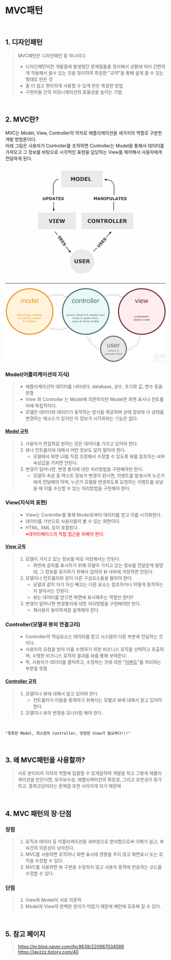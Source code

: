 # **MVC패턴**

<br>

## 1. 디자인패턴
> MVC패턴은 디자인패턴 중 하나이다. <br>
> - 디자인패턴이란 개발중에 발생했던 문제점들을 정리해서 상황에 따라 간편하게 적용해서 쓸수 있는 것을 정리하여 특정한 "규약"을 통해 쉽게 쓸 수 있는 형태로 만든 것 
> - 좀 더 쉽고 편리하게 사용할 수 있게 만든 특정한 방법
> - 구현자들 간의 커뮤니케이션의 효율성을 높이는 기법

<br>

## 2. MVC란?
MVC는 Model, View, Controller의 약자로 애플리케이션을 세가지의 역할로 구분한 개발 방법론이다. <br>
아래 그림은 사용자가 Controller를 조작하면 Controller는 Model을 통해서 데이터를 가져오고 그 정보를 바탕으로 시각적인 표현을 담당하는 View를 제어해서 사용자에게 전달하게 된다. 

<p align="center">
<img src = ../img/MVC.png>
</p>
<hr>

<img src = ../img/MVC2.png>

### Model(어플리케이션의 지식)
> - 애플리케이션의 데이터를 나타낸다. database, 상수, 초기화 값, 변수 등을 뜻함 <br>
> - View 와 Controller 는 Model에 의존하지만 Model은 화면 표시나 컨트롤러에 독립적이다. <br>
> - 모델은 데이터와 데이터가 동작하는 방식을 제공하며 상태 정보와 이 상태를 변경하는 메소드가 있지만 이 정보가 시각화되는 기능은 없다. 

#### <u>Model 규칙</u>
>  1. 사용자가 편집하길 원하는 모든 데이터를 가지고 있어야 한다. 
>  2. 뷰나 컨트롤러에 대해서 어떤 정보도 알지 말아야 한다. 
>       - 모델에서 화면 UI를 직접 조정해서 수정할 수 있도록 뷰를 참조하는 내부 속성값을 가지면 안된다. 
>  3. 변경이 일어나면, 변경 통지에 대한 처리방법을 구현해야만 한다. 
>       - 모델의 속성 중 텍스트 정보가 변경이 된다면, 이벤트를 발생시켜 누군가에게 전달해야 하며, 누군가 모델을 변경하도록 요청하는 이벤트를 보냈을 때 이를 수신할 수 있는 처리방법을 구현해야 한다.

### View(지식의 표현)
> - View는 Controller를 통해 Model로부터 데이터를 받고 이를 시각화한다. <br>
> - 데이터를 기반으로 사용자들이 볼 수 있는 화면이다. <br>
> - HTML, XML 등이 포함된다. <br>
> <font color="red">※데이터베이스의 직접 접근을 피해야 한다.</font>

#### <u>View 규칙</u>
> 1. 모델이 가지고 있는 정보를 따로 저장해서는 안된다. 
>     - 화면에 글자를 표시하기 위해 모델이 가지고 있는 정보를 전달받게 될텐데, 그 정보를 유지하기 위해서 임의의 뷰 내부에 저장하면 안된다. 
> 2. 모델이나 컨트롤러와 같이 다른 구성요소들을 몰라야 한다. 
>     - 모델과 같이 자기 자신 빼고는 다른 요소는 참조하거나 어떻게 동작하는지 알아서는 안된다. 
>     - 뷰는 데이터를 받으면 화면에 표시해주는 역할만 한다!! 
> 3. 변경이 일어나면 변경통지에 대한 처리방법을 구현해야만 한다. 
>     - 재사용이 용이하게끔 설계해야 한다.

### Controller(모델과 뷰의 연결고리)
> - Controller의 핵심요소는 데이터를 받고 시스템의 다른 부분에 전달하는 것이다.
> - 사용자의 요청을 받아 이를 수행하기 위한 비즈니스 로직을 선택하고 호출하며, 수행한 비즈니스 로직의 결과를 뷰를 통해 보여준다. 
> - 즉, 사용자가 데이터를 클릭하고, 수정하는 것에 대한 "<u>이벤트</u>"를 처리하는 부분을 뜻함.

#### <u>Controller 규칙</u>
> 1. 모델이나 뷰에 대해서 알고 있어야 한다.
>     - 컨트롤러가 이들을 중재하기 위해서는 모델과 뷰에 대해서 알고 있어야 한다. 
> 2. 모델이나 뷰의 변경을 모니터링 해야 한다. 

<br>

    "똑똑한 Model, 최소한의 Controller, 멍청한 View가 필요하다!!!"

<br>

## 3. 왜 MVC패턴을 사용할까?
> 서로 분리되어 각자의 역할에 집중할 수 있게끔하여 개발을 하고 그렇게 애플리케이션을 만든다면, 유지보수성, 애플리케이션의 확장성, 그리고 유연성이 증가하고, 중복코딩이라는 문제점 또한 사라지게 되기 때문에 

<br>

## 4. MVC 패턴의 장·단점 
### 장점
> 1. 로직과 데이터 등 어플리케이션을 세부분으로 분리함으로써 이해가 쉽고, 부속간의 의존성이 낮아진다. 
> 2. MVC를 사용하면 로직이나 화면 표시에 영향을 주지 않고 화면표시 또는 로직을 수정할 수 있다. 
> 3. MVC를 사용하면 뷰 구현을 수정하지 않고 사용자 동작에 반응하는 코드를 수정할 수 있다. 

### 단점
> 1. View와 Model이 서로 의존적
> 2. Model과 View의 완벽한 분리가 어렵기 때문에 패턴에 모호해 질 수 있다. 

<br>

## 5. 참고 페이지
> https://m.blog.naver.com/jhc9639/220967034588<br>
> https://jayzzz.tistory.com/40
